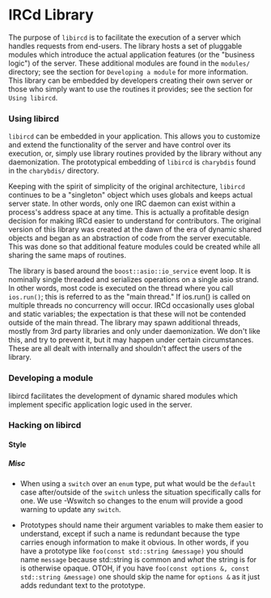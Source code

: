 # IRCd Library

The purpose of `libircd` is to facilitate the execution of a server which
handles requests from end-users. The library hosts a set of pluggable modules
which introduce the actual application features (or the "business logic") of
the server. These additional modules are found in the `modules/` directory;
see the section for `Developing a module` for more information. This library
can be embedded by developers creating their own server or those who simply
want to use the routines it provides; see the section for `Using libircd`.

### Using libircd

`libircd` can be embedded in your application. This allows you to customize and
extend the functionality of the server and have control over its execution, or,
simply use library routines provided by the library without any daemonization.
The prototypical embedding of `libircd` is `charybdis` found in the `charybdis/`
directory.

Keeping with the spirit of simplicity of the original architecture, `libircd`
continues to be a "singleton" object which uses globals and keeps actual server
state. In other words, only one IRC daemon can exist within a process's address
space at any time. This is actually a profitable design decision for making
IRCd easier to understand for contributors. The original version of this library
was created at the dawn of the era of dynamic shared objects and began as an
abstraction of code from the server executable. This was done so that additional
feature modules could be created while all sharing the same maps of routines.

The library is based around the `boost::asio::io_service` event loop. It is
nominally single threaded and serializes operations on a single asio strand.
In other words, most code is executed on the thread where you call `ios.run()`;
this is referred to as the "main thread." If ios.run() is called on multiple
threads no concurrency will occur. IRCd occasionally uses global and static
variables; the expectation is that these will not be contended outside of the
main thread. The library may spawn additional threads, mostly from 3rd party
libraries and only under daemonization. We don't like this, and try to prevent
it, but it may happen under certain circumstances. These are all dealt with
internally and shouldn't affect the users of the library.


### Developing a module

libircd facilitates the development of dynamic shared modules which implement
specific application logic used in the server.


### Hacking on libircd

#### Style

##### Misc

* When using a `switch` over an `enum` type, put what would be the `default` case after/outside
of the `switch` unless the situation specifically calls for one. We use -Wswitch so changes to
the enum will provide a good warning to update any `switch`.

* Prototypes should name their argument variables to make them easier to understand, except if
such a name is redundant because the type carries enough information to make it obvious. In
other words, if you have a prototype like `foo(const std::string &message)` you should name
`message` because std::string is common and *what* the string is for is otherwise opaque.
OTOH, if you have `foo(const options &, const std::string &message)` one should skip the name
for `options &` as it just adds redundant text to the prototype.
